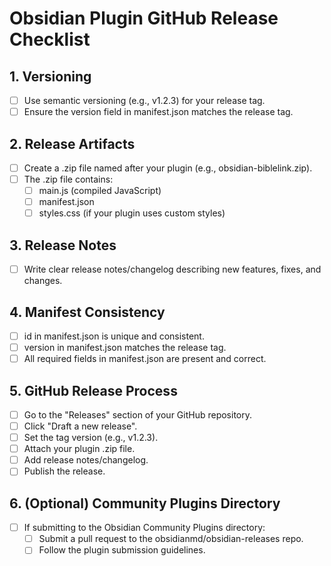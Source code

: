 # Obsidian Plugin GitHub Release Checklist

## 1. Versioning
- [ ] Use semantic versioning (e.g., v1.2.3) for your release tag.
- [ ] Ensure the version field in manifest.json matches the release tag.

## 2. Release Artifacts
- [ ] Create a .zip file named after your plugin (e.g., obsidian-biblelink.zip).
- [ ] The .zip file contains:
  - [ ] main.js (compiled JavaScript)
  - [ ] manifest.json
  - [ ] styles.css (if your plugin uses custom styles)

## 3. Release Notes
- [ ] Write clear release notes/changelog describing new features, fixes, and changes.

## 4. Manifest Consistency
- [ ] id in manifest.json is unique and consistent.
- [ ] version in manifest.json matches the release tag.
- [ ] All required fields in manifest.json are present and correct.

## 5. GitHub Release Process
- [ ] Go to the "Releases" section of your GitHub repository.
- [ ] Click "Draft a new release".
- [ ] Set the tag version (e.g., v1.2.3).
- [ ] Attach your plugin .zip file.
- [ ] Add release notes/changelog.
- [ ] Publish the release.

## 6. (Optional) Community Plugins Directory
- [ ] If submitting to the Obsidian Community Plugins directory:
  - [ ] Submit a pull request to the obsidianmd/obsidian-releases repo.
  - [ ] Follow the plugin submission guidelines. 